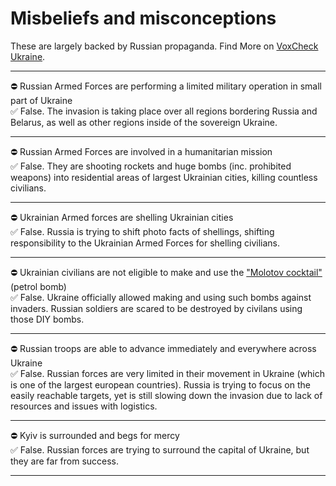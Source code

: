 # Misbeliefs and misconceptions

These are largely backed by Russian propaganda.
Find More on [VoxCheck Ukraine](https://voxukraine.org/en/category/voxukraine-informs/).

---

⛔️ Russian Armed Forces are performing a limited military operation in small part of Ukraine  
✅ False. The invasion is taking place over all regions bordering Russia and Belarus, as well as other regions inside of the sovereign Ukraine.

---

⛔️ Russian Armed Forces are involved in a humanitarian mission  
✅ False. They are shooting rockets and huge bombs (inc. prohibited weapons) into residential areas of largest Ukrainian cities, killing countless civilians.

---

⛔️ Ukrainian Armed forces are shelling Ukrainian cities  
✅ False. Russia is trying to shift photo facts of shellings, shifting responsibility to the Ukrainian Armed Forces for shelling civilians.

---

⛔️ Ukrainian civilians are not eligible to make and use the ["Molotov cocktail"](https://en.wikipedia.org/wiki/Molotov_cocktail) (petrol bomb)  
✅ False. Ukraine officially allowed making and using such bombs against invaders. Russian soldiers are scared to be destroyed by civilans using those DIY bombs.

---

⛔️ Russian troops are able to advance immediately and everywhere across Ukraine  
✅ False. Russian forces are very limited in their movement in Ukraine (which is one of the largest european countries). Russia is trying to focus on the easily reachable targets, yet is still slowing down the invasion due to lack of resources and issues with logistics.

---

⛔️ Kyiv is surrounded and begs for mercy  
✅ False. Russian forces are trying to surround the capital of Ukraine, but they are far from success.

---
